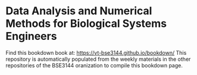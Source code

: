 # Data Analysis and Numerical Methods for Biological Systems Engineers

Find this bookdown book at: https://vt-bse3144.github.io/bookdown/
This repository is automatically populated from the weekly materials in the other repositories of the BSE3144 oranization to compile this bookdown page. 
